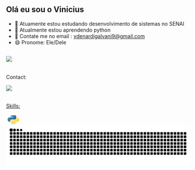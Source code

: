 ## Olá eu sou o Vinicius
- 🔭 Atuamente estou estudando desenvolvimento de sistemas no SENAI
- 🌱 Atualmente estou aprendendo python
- 💬 Contate me no email : vdenardigalvani9@gmail.com
- 😄 Pronome: Ele/Dele
  
 ##
 <div>
  <img height="180em" src= "https://github-readme-stats.vercel.app/api?username=ViniciusDenardi&show_icons=true&hide=contribs,prc&cache_seconds=86400&theme-dracula"/>
</div>

  ## 
Contact:
<div>
  <a href = "mailto:vdenardigalvani9@gmail.com"><img src= "https://img.shields.io/badge/Gmail-D14836?style=for-the-badge&logo=gmail&logoColor=white">
</div>
    
##
Skills:
<div>
  <img align="center" alt="Vinicius-Python" height="30" width="40" src="https://raw.githubusercontent.com/devicons/devicon/master/icons/python/python-original.svg">
</div>

<picture align="center">
  <source media="(prefers-color-scheme: dark)" srcset="https://raw.githubusercontent.com/ViniciusDenardi/ViniciusDenardi/output/github-contribution-grid-snake-dark.svg">
  <source media="(prefers-color-scheme: light)" srcset="https://raw.githubusercontent.com/ViniciusDenardi/ViniciusDenardi/output/github-contribution-grid-snake-dark.svg">
  <img align="center" alt="github contribution grid snake animation" src="https://raw.githubusercontent.com/ViniciusDenardi/ViniciusDenardi/output/github-contribution-grid-snake.svg">
</picture>
